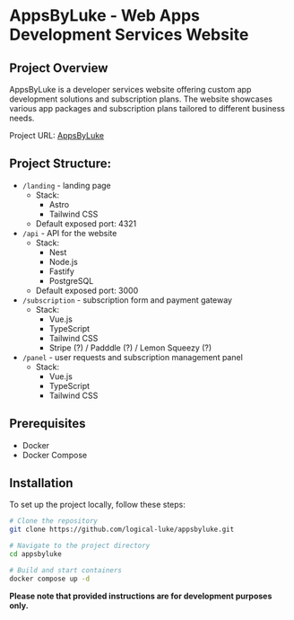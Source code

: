# AppsByLuke - Web Apps Development Services Website

## Project Overview

AppsByLuke is a developer services website offering custom app development solutions and subscription plans. 
The website showcases various app packages and subscription plans tailored to different business needs.

Project URL: [AppsByLuke](https://appsbyluke.com/)

## Project Structure:

- `/landing` - landing page
    - Stack:
      - Astro
      - Tailwind CSS
    - Default exposed port: 4321
- `/api` - API for the website
    - Stack:
      - Nest
      - Node.js
      - Fastify
      - PostgreSQL
    - Default exposed port: 3000
- `/subscription` - subscription form and payment gateway
    - Stack:
      - Vue.js
      - TypeScript
      - Tailwind CSS
      - Stripe (?) / Padddle (?) / Lemon Squeezy (?)
- `/panel` - user requests and subscription management panel
    - Stack:
      - Vue.js
      - TypeScript
      - Tailwind CSS

## Prerequisites

- Docker
- Docker Compose

## Installation

To set up the project locally, follow these steps:

```bash
# Clone the repository
git clone https://github.com/logical-luke/appsbyluke.git

# Navigate to the project directory
cd appsbyluke

# Build and start containers
docker compose up -d
```

**Please note that provided instructions are for development purposes only.**